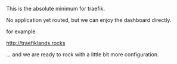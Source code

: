 This is the absolute minimum for traefik.

No application yet routed, but we can enjoy the dashboard directly.

for example

http://traefiklands.rocks

... and we are ready to rock with a little bit more configuration.
